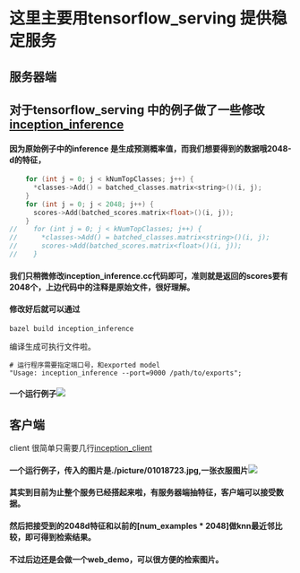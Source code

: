 这里主要用tensorflow_serving 提供稳定服务
==============================================

服务器端
--------------
## 对于tensorflow_serving 中的例子做了一些修改[inception_inference](https://github.com/icodingc/image-retrieval-demo/blob/master/tensorflow_serving/inception_inference.cc)
#### 因为原始例子中的inference 是生成预测概率值，而我们想要得到的数据哦2048-d的特征，
```C++
    for (int j = 0; j < kNumTopClasses; j++) {
      *classes->Add() = batched_classes.matrix<string>()(i, j);
    }
    for (int j = 0; j < 2048; j++) {
      scores->Add(batched_scores.matrix<float>()(i, j));
    }
//    for (int j = 0; j < kNumTopClasses; j++) {
//      *classes->Add() = batched_classes.matrix<string>()(i, j);
//      scores->Add(batched_scores.matrix<float>()(i, j));
//    }
```
#### 我们只稍微修改inception_inference.cc代码即可，准则就是返回的scores要有2048个，上边代码中的注释是原始文件，很好理解。
#### 修改好后就可以通过
```
bazel build inception_inference
```
编译生成可执行文件啦。
```shell
# 运行程序需要指定端口号，和exported model
"Usage: inception_inference --port=9000 /path/to/exports";
```
#### 一个运行例子![](https://github.com/icodingc/image-retrieval-demo/blob/master/tensorflow_serving/picture/rpc_server.png)
客户端
-------------
client 很简单只需要几行[inception_client](https://github.com/icodingc/image-retrieval-demo/blob/master/tensorflow_serving/inception_client.py)
#### 一个运行例子，传入的图片是./picture/01018723.jpg,一张衣服图片![](https://github.com/icodingc/image-retrieval-demo/blob/master/tensorflow_serving/picture/client.png)

#### 其实到目前为止整个服务已经搭起来啦，有服务器端抽特征，客户端可以接受数据。
#### 然后把接受到的2048d特征和以前的[num_examples * 2048]做knn最近邻比较，即可得到检索结果。
#### 不过后边还是会做一个web_demo，可以很方便的检索图片。
